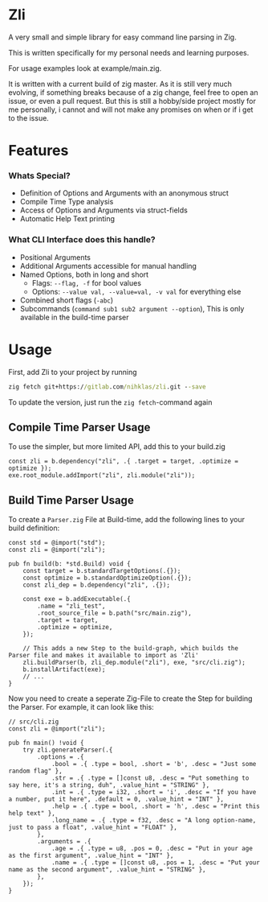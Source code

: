 # Zli

A very small and simple library for easy command line parsing in Zig.

This is written specifically for my personal needs and learning purposes.

For usage examples look at example/main.zig.

It is written with a current build of zig master. As it is still very much evolving, if something breaks because of a zig change,
feel free to open an issue, or even a pull request. But this is still a hobby/side project mostly for me personally, i cannot and
will not make any promises on when or if i get to the issue.

# Features

### Whats Special?

- Definition of Options and Arguments with an anonymous struct
- Compile Time Type analysis
- Access of Options and Arguments via struct-fields
- Automatic Help Text printing

### What CLI Interface does this handle?

- Positional Arguments
- Additional Arguments accessible for manual handling
- Named Options, both in long and short
    - Flags: `--flag, -f` for bool values
    - Options: `--value val, --value=val, -v val` for everything else
- Combined short flags (`-abc`)
- Subcommands (`command sub1 sub2 argument --option`), This is only available in the build-time parser

# Usage

First, add Zli to your project by running

```cmd
zig fetch git+https://gitlab.com/nihklas/zli.git --save
```

To update the version, just run the `zig fetch`-command again

## Compile Time Parser Usage

To use the simpler, but more limited API, add this to your build.zig

```zig
const zli = b.dependency("zli", .{ .target = target, .optimize = optimize });
exe.root_module.addImport("zli", zli.module("zli"));
```

## Build Time Parser Usage

To create a `Parser.zig` File at Build-time, add the following lines to your build definition:

```zig
const std = @import("std");
const zli = @import("zli");

pub fn build(b: *std.Build) void {
    const target = b.standardTargetOptions(.{});
    const optimize = b.standardOptimizeOption(.{});
    const zli_dep = b.dependency("zli", .{});

    const exe = b.addExecutable(.{
        .name = "zli_test",
        .root_source_file = b.path("src/main.zig"),
        .target = target,
        .optimize = optimize,
    });

    // This adds a new Step to the build-graph, which builds the Parser file and makes it available to import as 'Zli'
    zli.buildParser(b, zli_dep.module("zli"), exe, "src/cli.zig");
    b.installArtifact(exe);
    // ...
}
```

Now you need to create a seperate Zig-File to create the Step for building the Parser. For example, it can look like this:

```zig
// src/cli.zig
const zli = @import("zli");

pub fn main() !void {
    try zli.generateParser(.{
        .options = .{
            .bool = .{ .type = bool, .short = 'b', .desc = "Just some random flag" },
            .str = .{ .type = []const u8, .desc = "Put something to say here, it's a string, duh", .value_hint = "STRING" },
            .int = .{ .type = i32, .short = 'i', .desc = "If you have a number, put it here", .default = 0, .value_hint = "INT" },
            .help = .{ .type = bool, .short = 'h', .desc = "Print this help text" },
            .long_name = .{ .type = f32, .desc = "A long option-name, just to pass a float", .value_hint = "FLOAT" },
        },
        .arguments = .{
            .age = .{ .type = u8, .pos = 0, .desc = "Put in your age as the first argument", .value_hint = "INT" },
            .name = .{ .type = []const u8, .pos = 1, .desc = "Put your name as the second argument", .value_hint = "STRING" },
        },
    });
}
```

